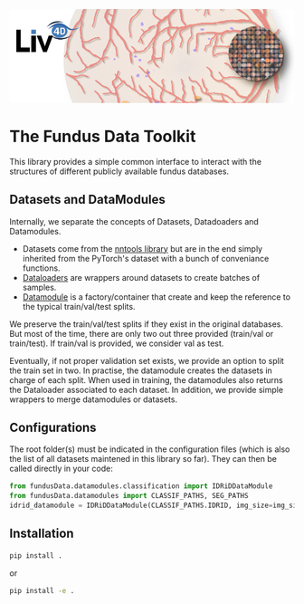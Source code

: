 ![header](imgs/header.png)


# The Fundus Data Toolkit

This library provides a simple common interface to interact with the structures of different publicly available fundus databases.


## Datasets and DataModules

Internally, we separate the concepts of Datasets, Datadoaders and Datamodules.

- Datasets come from the [nntools library](https://github.com/ClementPla/NNTools/blob/main/src/nntools/dataset/abstract_image_dataset.py) but are in the end simply inherited from the PyTorch's dataset with a bunch of conveniance functions.
- [Dataloaders](https://pytorch.org/docs/stable/data.html#torch.utils.data.DataLoader) are wrappers around datasets to create batches of samples.
- [Datamodule](https://lightning.ai/docs/pytorch/stable/data/datamodule.html) is a factory/container that create and keep the reference to the typical train/val/test splits. 

We preserve the train/val/test splits if they exist in the original databases. But most of the time, there are only two out three provided (train/val or train/test).  If train/val is provided, we consider val as test.

Eventually, if not proper validation set exists, we provide an option to split the train set in two. 
In practise, the datamodule creates the datasets in charge of each split. When used in training, the datamodules also returns the Dataloader associated to each dataset. 
In addition, we provide simple wrappers to merge datamodules or datasets.

## Configurations

The root folder(s) must be indicated in the configuration files (which is also the list of all datasets maintened in this library so far). 
They can then be called directly in your code:

```python
from fundusData.datamodules.classification import IDRiDDataModule
from fundusData.datamodules import CLASSIF_PATHS, SEG_PATHS
idrid_datamodule = IDRiDDataModule(CLASSIF_PATHS.IDRID, img_size=img_size, batch_size=8).setup_all()
```

## Installation

```bash
pip install .
```

or
```bash
pip install -e .
```